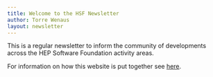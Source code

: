 ```yaml
---
title: Welcome to the HSF Newsletter
author: Torre Wenaus
layout: newsletter
---
```


This is a regular newsletter to inform the community of developments across the HEP Software Foundation activity areas.

For information on how this website is put together see [here](/about.html).
<!--more-->
